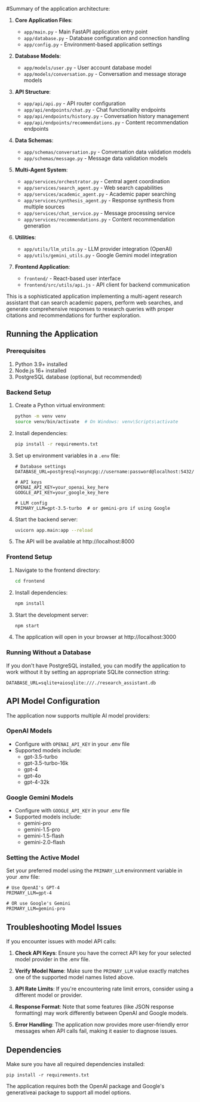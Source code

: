 #Summary of the application architecture:

1. **Core Application Files**:
   - `app/main.py` - Main FastAPI application entry point
   - `app/database.py` - Database configuration and connection handling
   - `app/config.py` - Environment-based application settings

2. **Database Models**:
   - `app/models/user.py` - User account database model
   - `app/models/conversation.py` - Conversation and message storage models

3. **API Structure**:
   - `app/api/api.py` - API router configuration
   - `app/api/endpoints/chat.py` - Chat functionality endpoints
   - `app/api/endpoints/history.py` - Conversation history management
   - `app/api/endpoints/recommendations.py` - Content recommendation endpoints

4. **Data Schemas**:
   - `app/schemas/conversation.py` - Conversation data validation models
   - `app/schemas/message.py` - Message data validation models

5. **Multi-Agent System**:
   - `app/services/orchestrator.py` - Central agent coordination
   - `app/services/search_agent.py` - Web search capabilities
   - `app/services/academic_agent.py` - Academic paper searching
   - `app/services/synthesis_agent.py` - Response synthesis from multiple sources
   - `app/services/chat_service.py` - Message processing service
   - `app/services/recommendations.py` - Content recommendation generation

6. **Utilities**:
   - `app/utils/llm_utils.py` - LLM provider integration (OpenAI)
   - `app/utils/gemini_utils.py` - Google Gemini model integration

7. **Frontend Application**:
   - `frontend/` - React-based user interface
   - `frontend/src/utils/api.js` - API client for backend communication

This is a sophisticated application implementing a multi-agent research assistant that can search academic papers, perform web searches, and generate comprehensive responses to research queries with proper citations and recommendations for further exploration.

## Running the Application

### Prerequisites

1. Python 3.9+ installed
2. Node.js 16+ installed
3. PostgreSQL database (optional, but recommended)

### Backend Setup

1. Create a Python virtual environment:
   ```bash
   python -m venv venv
   source venv/bin/activate  # On Windows: venv\Scripts\activate
   ```

2. Install dependencies:
   ```bash
   pip install -r requirements.txt
   ```

3. Set up environment variables in a `.env` file:
   ```
   # Database settings
   DATABASE_URL=postgresql+asyncpg://username:password@localhost:5432/research_assistant
   
   # API keys
   OPENAI_API_KEY=your_openai_key_here
   GOOGLE_API_KEY=your_google_key_here
   
   # LLM config
   PRIMARY_LLM=gpt-3.5-turbo  # or gemini-pro if using Google
   ```

4. Start the backend server:
   ```bash
   uvicorn app.main:app --reload
   ```

5. The API will be available at http://localhost:8000

### Frontend Setup

1. Navigate to the frontend directory:
   ```bash
   cd frontend
   ```

2. Install dependencies:
   ```bash
   npm install
   ```

3. Start the development server:
   ```bash
   npm start
   ```

4. The application will open in your browser at http://localhost:3000

### Running Without a Database

If you don't have PostgreSQL installed, you can modify the application to work without it by setting an appropriate SQLite connection string:

```
DATABASE_URL=sqlite+aiosqlite:///./research_assistant.db
```

## API Model Configuration

The application now supports multiple AI model providers:

### OpenAI Models
- Configure with `OPENAI_API_KEY` in your .env file
- Supported models include:
  - gpt-3.5-turbo
  - gpt-3.5-turbo-16k
  - gpt-4
  - gpt-4o
  - gpt-4-32k

### Google Gemini Models
- Configure with `GOOGLE_API_KEY` in your .env file
- Supported models include:
  - gemini-pro
  - gemini-1.5-pro
  - gemini-1.5-flash
  - gemini-2.0-flash

### Setting the Active Model
Set your preferred model using the `PRIMARY_LLM` environment variable in your .env file:

```
# Use OpenAI's GPT-4
PRIMARY_LLM=gpt-4

# OR use Google's Gemini
PRIMARY_LLM=gemini-pro
```

## Troubleshooting Model Issues

If you encounter issues with model API calls:

1. **Check API Keys**: Ensure you have the correct API key for your selected model provider in the .env file.

2. **Verify Model Name**: Make sure the `PRIMARY_LLM` value exactly matches one of the supported model names listed above.

3. **API Rate Limits**: If you're encountering rate limit errors, consider using a different model or provider.

4. **Response Format**: Note that some features (like JSON response formatting) may work differently between OpenAI and Google models.

5. **Error Handling**: The application now provides more user-friendly error messages when API calls fail, making it easier to diagnose issues.

## Dependencies

Make sure you have all required dependencies installed:

```
pip install -r requirements.txt
```

The application requires both the OpenAI package and Google's generativeai package to support all model options.
